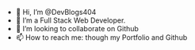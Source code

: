 - 👋 Hi, I’m @DevBlogs404
- 🌱 I’m a Full Stack Web Developer.
- 💞️ I’m looking to collaborate on Github
- 📫 How to reach me: though my Portfolio and Github

<!---
DevBlogs404/DevBlogs404 is a ✨ special ✨ repository because its `README.md` (this file) appears on your GitHub profile.
You can click the Preview link to take a look at your changes.
--->
